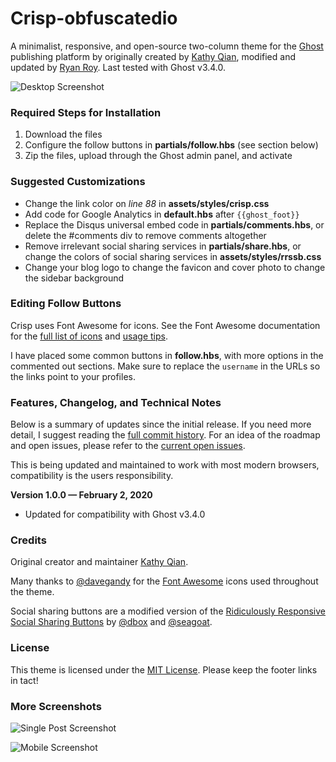 # Crisp-obfuscatedio

A minimalist, responsive, and open-source two-column theme for the [Ghost](http://ghost.org) publishing platform by originally created by [Kathy Qian](http://kathyqian.com), modified and updated by [Ryan Roy](https://www.obfuscated.io). Last tested with Ghost v3.4.0.

![Desktop Screenshot](https://raw.github.com/obfuscatedio/crisp/master/assets/screenshot-desktop.png)   

### Required Steps for Installation

1. Download the files   
2. Configure the follow buttons in **partials/follow.hbs** (see section below)
3. Zip the files, upload through the Ghost admin panel, and activate

### Suggested Customizations

* Change the link color on *line 88* in **assets/styles/crisp.css**
* Add code for Google Analytics in **default.hbs** after `{{ghost_foot}}`
* Replace the Disqus universal embed code in **partials/comments.hbs**, or delete the #comments div to remove comments altogether
* Remove irrelevant social sharing services in **partials/share.hbs**, or change the colors of social sharing services in **assets/styles/rrssb.css**
* Change your blog logo to change the favicon and cover photo to change the sidebar background

### Editing Follow Buttons

Crisp uses Font Awesome for icons. See the Font Awesome documentation for the [full list of icons](http://fortawesome.github.io/Font-Awesome/icons/) and [usage tips](http://fortawesome.github.io/Font-Awesome/examples/).

I have placed some common buttons in **follow.hbs**, with more options in the commented out sections. Make sure to replace the `username` in the URLs so the links point to your profiles.

### Features, Changelog, and Technical Notes

Below is a summary of updates since the initial release. If you need more detail, I suggest reading the [full commit history](https://github.com/obfuscated.io/crisp/commits/master/). For an idea of the roadmap and open issues, please refer to the [current open issues](https://github.com/obfuscatedio/crisp/issues?state=open).

This is being updated and maintained to work with most modern browsers, compatibility is the users responsibility.

**Version 1.0.0 &mdash; February 2, 2020**

* Updated for compatibility with Ghost v3.4.0

### Credits

Original creator and maintainer [Kathy Qian](http://kathyqian.com).

Many thanks to [@davegandy](http://twitter.com/davegandy) for the [Font Awesome](https://github.com/FortAwesome/Font-Awesome) icons used throughout the theme.

Social sharing buttons are a modified version of the [Ridiculously Responsive Social Sharing Buttons](https://github.com/kni-labs/rrssb) by [@dbox](http://www.twitter.com/dbox) and [@seagoat](http://www.twitter.com/seagoat).

### License

This theme is licensed under the [MIT License](https://github.com/obfuscatedio/crisp/blob/master/license.txt). Please keep the footer links in tact!

### More Screenshots

![Single Post Screenshot](https://raw.github.com/obfuscatedio/crisp/master/assets/screenshot-single.png)

![Mobile Screenshot](https://raw.github.com/obfuscatedio/crisp/master/assets/screenshot-mobile.png)
